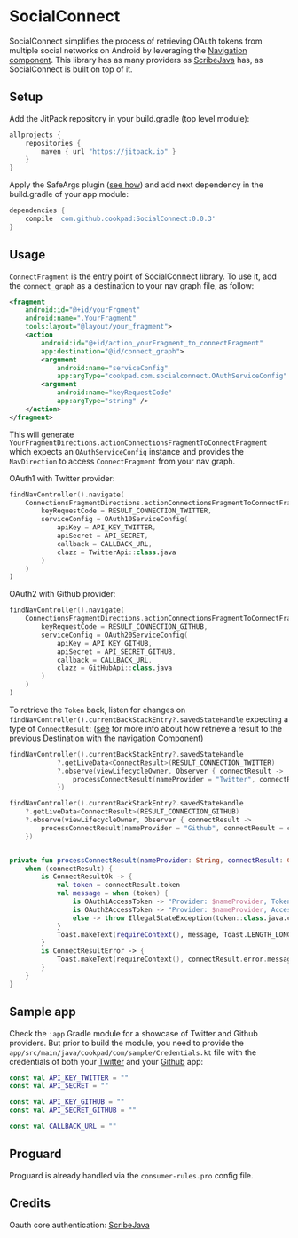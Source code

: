 # SocialConnect
SocialConnect simplifies the process of retrieving OAuth tokens from multiple social networks on Android by leveraging the [Navigation component](https://developer.android.com/guide/navigation/navigation-getting-started). This library has as many providers as [ScribeJava](https://github.com/scribejava/scribejava) has, as SocialConnect is built on top of it.

## Setup
Add the JitPack repository in your build.gradle (top level module):
```gradle
allprojects {
    repositories {
        maven { url "https://jitpack.io" }
    }
}
```

Apply the SafeArgs plugin ([see how](https://developer.android.com/guide/navigation/navigation-pass-data)) and add next dependency in the build.gradle of your app module:
```gradle
dependencies {
    compile 'com.github.cookpad:SocialConnect:0.0.3'
}
```

## Usage
`ConnectFragment` is the entry point of SocialConnect library. To use it, add the `connect_graph` as a destination to your nav graph file, as follow:

```xml
<fragment
    android:id="@+id/yourFrgment"
    android:name=".YourFragment"
    tools:layout="@layout/your_fragment">
    <action
        android:id="@+id/action_yourFragment_to_connectFragment"
        app:destination="@id/connect_graph">
        <argument
            android:name="serviceConfig"
            app:argType="cookpad.com.socialconnect.OAuthServiceConfig" />
        <argument
            android:name="keyRequestCode"
            app:argType="string" />
    </action>
</fragment>
```

This will generate `YourFragmentDirections.actionConnectionsFragmentToConnectFragment` which expects an `OAuthServiceConfig` instance and provides the `NavDirection` to access `ConnectFragment` from your nav graph.

OAuth1 with Twitter provider:

```kotlin
findNavController().navigate(
    ConnectionsFragmentDirections.actionConnectionsFragmentToConnectFragment(
        keyRequestCode = RESULT_CONNECTION_TWITTER,
        serviceConfig = OAuth10ServiceConfig(
            apiKey = API_KEY_TWITTER,
            apiSecret = API_SECRET,
            callback = CALLBACK_URL,
            clazz = TwitterApi::class.java
        )
    )
)
```

OAuth2 with Github provider:

```kotlin
findNavController().navigate(
    ConnectionsFragmentDirections.actionConnectionsFragmentToConnectFragment(
        keyRequestCode = RESULT_CONNECTION_GITHUB,
        serviceConfig = OAuth20ServiceConfig(
            apiKey = API_KEY_GITHUB,
            apiSecret = API_SECRET_GITHUB,
            callback = CALLBACK_URL,
            clazz = GitHubApi::class.java
        )
    )
)
```

To retrieve the `Token` back, listen for changes on `findNavController().currentBackStackEntry?.savedStateHandle` expecting a type of `ConnectResult`: ([see](https://developer.android.com/guide/navigation/navigation-programmatic) for more info about how retrieve a result to the previous Destination with the navigation Component)

```kotlin
findNavController().currentBackStackEntry?.savedStateHandle
            ?.getLiveData<ConnectResult>(RESULT_CONNECTION_TWITTER)
            ?.observe(viewLifecycleOwner, Observer { connectResult ->
                processConnectResult(nameProvider = "Twitter", connectResult = connectResult)
            })

findNavController().currentBackStackEntry?.savedStateHandle
    ?.getLiveData<ConnectResult>(RESULT_CONNECTION_GITHUB)
    ?.observe(viewLifecycleOwner, Observer { connectResult ->
        processConnectResult(nameProvider = "Github", connectResult = connectResult)
    })


private fun processConnectResult(nameProvider: String, connectResult: ConnectResult) {
    when (connectResult) {
        is ConnectResultOk -> {
            val token = connectResult.token
            val message = when (token) {
                is OAuth1AccessToken -> "Provider: $nameProvider, Token: ${token.token} Secret:${token.tokenSecret}"
                is OAuth2AccessToken -> "Provider: $nameProvider, AccessToken: ${token.accessToken}"
                else -> throw IllegalStateException(token::class.java.canonicalName)
            }
            Toast.makeText(requireContext(), message, Toast.LENGTH_LONG).show()
        }
        is ConnectResultError -> {
            Toast.makeText(requireContext(), connectResult.error.message, Toast.LENGTH_LONG).show()
        }
    }
}
```  

## Sample app
Check the `:app` Gradle module for a showcase of Twitter and Github providers. But prior to build the module, you need to provide the `app/src/main/java/cookpad/com/sample/Credentials.kt` file with the credentials of both your [Twitter](https://developer.twitter.com/en/apps) and your [Github](https://docs.github.com/en/developers/apps/creating-a-github-app) app:

```kotlin
const val API_KEY_TWITTER = ""
const val API_SECRET = ""

const val API_KEY_GITHUB = ""
const val API_SECRET_GITHUB = ""

const val CALLBACK_URL = ""
``` 

## Proguard
Proguard is already handled via the `consumer-rules.pro` config file.


## Credits
Oauth core authentication: [ScribeJava](https://github.com/scribejava/scribejava)
